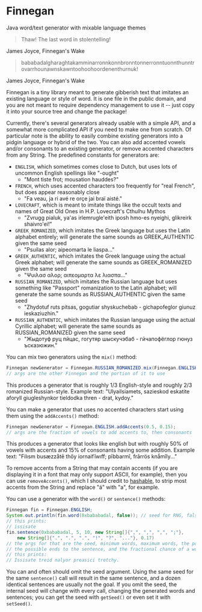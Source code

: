 # Finnegan
Java word/text generator with mixable language themes
> Thaw! The last word in stolentelling!

James Joyce, Finnegan's Wake

> bababadalgharaghtakamminarronnkonnbronntonnerronntuonnthunntrovarrhounawnskawntoohoohoordenenthurnuk!

James Joyce, Finnegan's Wake

Finnegan is a tiny library meant to generate gibberish text that imitates an existing language or style of word. It is one file in the public domain, and you are not meant to require dependency management to use it -- just copy it into your source tree and change the package!

Currently, there's several generators already usable with a simple API, and a somewhat more complicated API if you need to make one from scratch. Of particular note is the ability to easily combine existing generators into a pidgin language or hybrid of the two. You can also add accented vowels and/or consonants to an existing generator, or remove accented characters from any String. The predefined constants for generators are:
 - `ENGLISH`, which sometimes comes close to Dutch, but uses lots of uncommon English spellings like "-ought"
   - "Mont tiste frot; mousation hauddes?"
 - `FRENCH`, which uses accented characters too frequently for "real French", but does appear reasonably close
   - "Fa veau, ja ri avé re orçe jai braï aisté."
 - `LOVECRAFT`, which is meant to imitate things like the occult texts and names of Great Old Ones in H.P. Lovecraft's Cthulhu Mythos
   - "Zvrugg pialuk, ya'as irlemrugle'eith iposh hmo-es nyeighi, glikreirk shaivro'ei!"
 - `GREEK_ROMANIZED`, which imitates the Greek language but uses the Latin alphabet entirely; will generate the same sounds as GREEK_AUTHENTIC given the same seed
   - "Psuilas alor; aipeomarta le liaspa..."
 - `GREEK_AUTHENTIC`, which imitates the Greek language using the actual Greek alphabet; will generate the same sounds as GREEK_ROMANIZED given the same seed
   - "Ψυιλασ αλορ; αιπεομαρτα λε λιασπα..."
 - `RUSSIAN_ROMANIZED`, which imitates the Russian language but uses something like "Passport" romanization to the Latin alphabet; will generate the same sounds as RUSSIAN_AUTHENTIC given the same seed
   - "Zhydotuf ruts pitsas, gogutiar shyskuchebab - gichapofeglor giunuz ieskaziuzhin."
 - `RUSSIAN_AUTHENTIC`, which imitates the Russian language using the actual Cyrillic alphabet; will generate the same sounds as RUSSIAN_ROMANIZED given the same seed
   - "Жыдотуф руц пйцас, гогутяр шыскучэбаб - гйчапофёглор гюнуз ъсказюжин."

You can mix two generators using the `mix()` method:
```java
Finnegan newGenerator = Finnegan.RUSSIAN_ROMANIZED.mix(Finnegan.ENGLISH, 0.35);
// args are the other Finnegan and the portion of it to use
```
This produces a generator that is roughly 1/3 English-style and roughly 2/3 romanized Russian-style. Example text: "Ulyailsiamets, sazieskod eskatite aforyll giugleshynkor tieldodka thren - drat, kydoy."

You can make a generator that uses no accented characters start using them using the `addAccents()` method:
```java
Finnegan newGenerator = Finnegan.ENGLISH.addAccents(0.5, 0.15);
// args are the fraction of vowels to add accents to, then consonants
```
This produces a generator that looks like english but with roughly 50% of vowels with accents and 15% of consonants having some addition. Example text: "Filısm busæzzåtē thőy iornaifĭwıff; pĭbbarmî, frārrös knǻmîly..."

To remove accents from a String that may contain accents (if you are displaying it in a font that may only support ASCII, for example), then you can use `removeAccents()`, which I should credit to [hashable](http://stackoverflow.com/a/1215117), to strip most accents from the String and replace "á" with "a", for example.

You can use a generator with the `word()` or `sentence()` methods:
```java
Finnegan fin = Finnegan.ENGLISH;
System.out.println(fin.word(0xbababadal, false)); // seed for RNG, false for no capitalizing
// this prints:
// issisate
fin.sentence(0xbababadal, 5, 10, new String[]{",", ",", ",", ";"},
    new String[]{".", ".", ".", "!", "?", "..."}, 0.17)
// the args for that are the seed, minimum words, maximum words, the possible separators after words,
// the possible ends to the sentence, and the fractional chance of a word having a separator appended.
// this prints:
// Issisate treid nalyor preasici tretchy.
```
You can and often should omit the seed argument. Using the same seed for the same `sentence()` call will result in the same sentence, and a dozen identical sentences are usually not the goal. If you omit the seed, the internal seed will change with every call, changing the generated words and sentences; you can get the seed with `getSeed()` or even set it with `setSeed()`.
